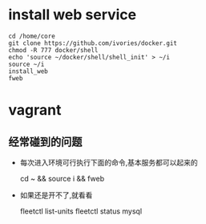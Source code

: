 # install web service

    cd /home/core
    git clone https://github.com/ivories/docker.git
    chmod -R 777 docker/shell
    echo 'source ~/docker/shell/shell_init' > ~/i
    source ~/i
    install_web
    fweb

# vagrant

## 经常碰到的问题

* 每次进入环境可行执行下面的命令,基本服务都可以起来的

    cd ~ && source i && fweb

* 如果还是开不了,就看看

    fleetctl list-units
    fleetctl status mysql
